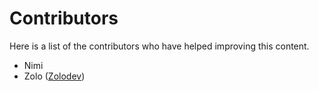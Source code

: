 # Contributors

Here is a list of the contributors who have helped improving this content.

* Nimi
* Zolo ([Zolodev](https://github.com/zolodev))